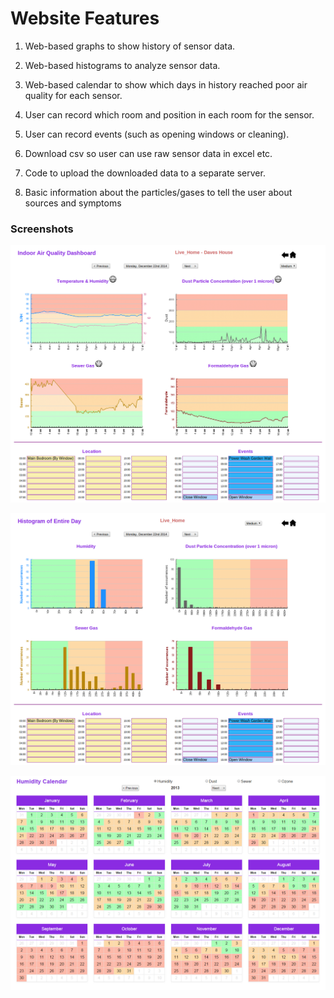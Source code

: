 Website Features
=================

1. Web-based graphs to show history of sensor data.
 
2. Web-based histograms to analyze sensor data.

3. Web-based calendar to show which days in history reached poor air quality for each sensor.

4. User can record which room and position in each room for the sensor.
 
5. User can record events (such as opening windows or cleaning).

6. Download csv so user can use raw sensor data in excel etc.
 
7. Code to upload the downloaded data to a separate server.

8. Basic information about the particles/gases to tell the user about sources and symptoms  

### Screenshots
![Graph Page](screenshot.png)

![Histograms Page](histograms.png)

![Calendar Page](calendar.png)

